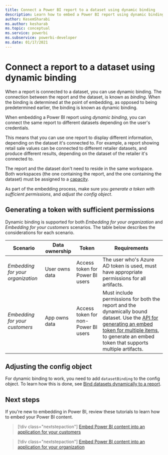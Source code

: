 ```yaml
---
title: Connect a Power BI report to a dataset using dynamic binding
description: Learn how to embed a Power BI report using dynamic binding.
author: KesemSharabi
ms.author: kesharab
ms.topic: conceptual
ms.service: powerbi
ms.subservice: powerbi-developer
ms.date: 01/17/2021
---
```


# Connect a report to a dataset using dynamic binding 

When a report is connected to a dataset, you can use dynamic binding. The connection between the report and the dataset, is known as *binding*. When the binding is determined at the point of embedding, as opposed to being predetermined earlier, the binding is known as dynamic binding.

When embedding a Power BI report using *dynamic binding*, you can connect the same report to different datasets depending on the user's credentials.

This means that you can use one report to display different information, depending on the dataset it's connected to. For example, a report showing retail sale values can be connected to different retailer datasets, and produce different results, depending on the dataset of the retailer it's connected to.

The report and the dataset don't need to reside in the same workspace. Both workspaces (the one containing the report, and the one containing the dataset) must be assigned to a [capacity](azure-pbie-create-capacity.md).

As part of the embedding process, make sure you *generate a token with sufficient permissions*, and *adjust the config object*.

## Generating a token with sufficient permissions

Dynamic binding is supported for both *Embedding for your organization* and *Embedding for your customers* scenarios. The table below describes the considerations for each scenario.

|Scenario  |Data ownership  |Token  |Requirements  |
|---------|---------|---------|---------|
|*Embedding for your organization*    |User owns data         |Access token for Power BI users         |The user who's Azure AD token is used, must have appropriate permissions for all artifacts.         |
|*Embedding for your customers*     |App owns data         |Access token for non-Power BI users         |Must include permissions for both the report and the dynamically bound dataset. Use the [API for generating an embed token for multiple items](/rest/api/power-bi/embedtoken/generatetoken), to generate an embed token that supports multiple artifacts.         |

## Adjusting the config object

For dynamic binding to work, you need to add `datasetBinding` to the config object. To learn how this is done, see [Bind datasets dynamically to a report](/javascript/api/overview/powerbi/bind-report-datasets). 

## Next steps

If you're new to embedding in Power BI, review these tutorials to learn how to embed your Power BI content.

>[!div class="nextstepaction"]
>[Embed Power BI content into an application for your customers](embed-sample-for-customers.md)

>[!div class="nextstepaction"]
>[Embed Power BI content into an application for your organization](embed-sample-for-your-organization.md)